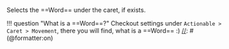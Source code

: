 Selects the ==Word== under the caret, if exists.

[//]: # (@formatter:off)
!!! question "What is a ==Word==?"
    Checkout settings under `Actionable > Caret > Movement`, there you will find, what is a ==Word== :)
[//]: # (@formatter:on)
